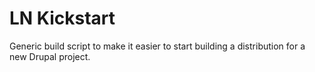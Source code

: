 LN Kickstart
============

Generic build script to make it easier to start building a distribution for a new Drupal project.
